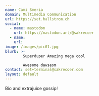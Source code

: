 ```yaml
---
name: Cami Smeria
domain: Multimedia Communication
url: https://set.hallstrom.ch
social:
  - name: mastodon
    url: https://mastodon.art/@sakrecoer
  - name:
    url:
image: /images/pic01.jpg
blurb: >-
        Superduper Amazing mega cool

        Awesome dawseom
contact: set+terminal@sakrecoer.com
layout: default
---
```

Bio and extrajuice gossip!